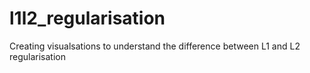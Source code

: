 # l1l2_regularisation
Creating visualsations to understand the difference between L1 and L2 regularisation
